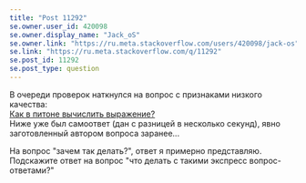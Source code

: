 ```yaml
---
title: "Post 11292"
se.owner.user_id: 420098
se.owner.display_name: "Jack_oS"
se.owner.link: "https://ru.meta.stackoverflow.com/users/420098/jack-os"
se.link: "https://ru.meta.stackoverflow.com/q/11292"
se.post_id: 11292
se.post_type: question
---
```

<p>В очереди проверок наткнулся на вопрос с признаками низкого качества:<br />
<a href="https://ru.stackoverflow.com/a/1231361/420098">Как в питоне вычислить выражение?</a><br />
Ниже уже был самоответ (дан с разницей в несколько секунд), явно заготовленный автором вопроса заранее...</p>
<p>На вопрос &quot;зачем так делать?&quot;, ответ я примерно представляю.<br />
Подскажите ответ на вопрос &quot;что делать с такими экспресс вопрос-ответами?&quot;</p>
